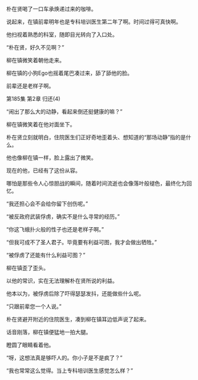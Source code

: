 朴在贤喝了一口车承焕递过来的咖啡。

说起来，在镇前辈明年也是专科培训医生第二年了啊。时间过得可真快啊。

他扫视着熟悉的科室，随即目光转向了入口处。

“朴在贤，好久不见啊？”

柳在镇微笑着朝他走来。

柳在镇的小狗Ego也摇着尾巴凑过来，舔了舔他的脸。

前辈还是老样子啊。

第185集 第2章 归还(4)

“闹出了那么大的动静，看起来倒还挺健康的嘛？”

柳在镇微笑着在他对面坐下。

朴在贤立刻就明白，住院医生们正好奇地歪着头、想知道的“那场动静”指的是什么。

他也像柳在镇一样，脸上露出了微笑。

现在的他，已经有了这份从容。

哪怕是那些令人心惊胆战的瞬间，随着时间流逝也会像落叶般褪色，最终化为回忆。

“我还担心会不会给你留下创伤呢。”

“被反政府武装俘虏，确实不是什么寻常的经历。”

“你这飞蛾扑火般的性子也还是老样子啊。”

“但我可成不了圣人君子。毕竟要有利益可图，我才会做出牺牲。”

“被俘虏了还能有什么利益可图？”

柳在镇歪了歪头。

以他的常识，实在无法理解朴在贤所说的利益。

他本以为，被俘虏后除了吓得瑟瑟发抖，还能做些什么呢。

“只跟前辈您一个人说。”

朴在贤避开附近的住院医生，凑到柳在镇耳边低声说了起来。

话音刚落，柳在镇便猛地一拍大腿。

瞪圆了眼睛看着他。

“呀，这想法真是够吓人的。你小子是不是疯了？”

“我也常常这么觉得。当上专科培训医生感觉怎么样？”